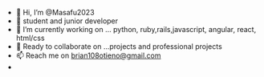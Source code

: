 - 👋 Hi, I’m @Masafu2023
- 👀 student and junior developer
- 🌱 I’m currently working on ... python, ruby,rails,javascript, angular, react, html/css
- 💞️ Ready to collaborate on ...projects and professional projects
- 📫 Reach me on brian108otieno@gmail.com
- 

<!---
Masafu2023/Masafu2023 is a ✨ special ✨ repository because its `README.md` (this file) appears on your GitHub profile.
You can click the Preview link to take a look at your changes.
--->
